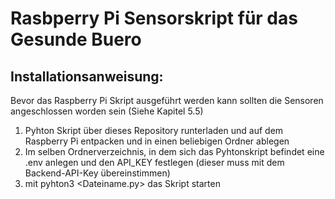 # Rasbperry Pi Sensorskript für das Gesunde Buero

## Installationsanweisung:
Bevor das Raspberry Pi Skript ausgeführt werden kann sollten die Sensoren angeschlossen worden sein (Siehe Kapitel 5.5)

1. Pyhton Skript über dieses Repository runterladen und auf dem Raspberry Pi entpacken und in einen beliebigen Ordner ablegen
2. Im selben Ordnerverzeichnis, in dem sich das Pyhtonskript befindet eine .env anlegen und den API_KEY festlegen (dieser muss mit dem Backend-API-Key übereinstimmen)
3. mit pyhton3 <Dateiname.py> das Skript starten
